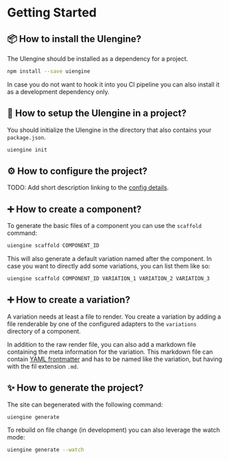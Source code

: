 # Getting Started

## 📦 How to install the UIengine?

The UIengine should be installed as a dependency for a project.

```bash
npm install --save uiengine
```

In case you do not want to hook it into you CI pipeline you can also install it as a development dependency only.

## 🔰 How to setup the UIengine in a project?

You should initialize the UIengine in the directory that also contains your `package.json`.

```bash
uiengine init
```

## ⚙️ How to configure the project?

TODO: Add short description linking to the [config details](./config.md).

## ➕ How to create a component?

To generate the basic files of a component you can use the `scaffold` command:

```bash
uiengine scaffold COMPONENT_ID
```

This will also generate a default variation named after the component.
In case you want to directly add some variations, you can list them like so:

```bash
uiengine scaffold COMPONENT_ID VARIATION_1 VARIATION_2 VARIATION_3
```

## ➕ How to create a variation?

A variation needs at least a file to render.
You create a variation by adding a file renderable by one of the configured adapters to the `variations` directory of a component.

In addition to the raw render file, you can also add a markdown file containing the meta information for the variation.
This markdown file can contain [YAML frontmatter](yaml.md) and has to be named like the variation, but having with the fil extension `.md`.

## ✨ How to generate the project?

The site can begenerated with the following command:

```bash
uiengine generate
```

To rebuild on file change (in development) you can also leverage the watch mode:

```bash
uiengine generate --watch
```

